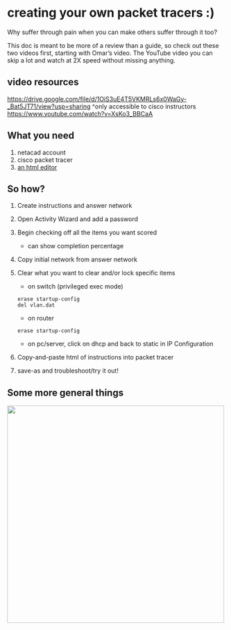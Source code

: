 # creating your own packet tracers :)
Why suffer through pain when you can make others suffer through it too?

This doc is meant to be more of a review than a guide, so check out these two videos first, starting with Omar’s video. The YouTube video you can skip a lot and watch at 2X speed without missing anything.

## video resources
https://drive.google.com/file/d/1OiS3uE4T5VKMRLs6x0WaGy-_Bat5JT71/view?usp=sharing
^only accessible to cisco instructors
https://www.youtube.com/watch?v=XsKo3_BBCaA

## What you need
1. netacad account
2. cisco packet tracer
3. [an html editor](https://html-online.com/editor/)

## So how?
1. Create instructions and answer network
3. Open Activity Wizard and add a password
4. Begin checking off all the items you want scored
   - can show completion percentage
5. Copy initial network from answer network
6. Clear what you want to clear and/or lock specific items
   - on switch (privileged exec mode)
   ```
   erase startup-config
   del vlan.dat
   ```
   - on router
   ```
   erase startup-config
   ```
   - on pc/server, click on dhcp and back to static in IP Configuration
   
   
7. Copy-and-paste html of instructions into packet tracer
8. save-as and troubleshoot/try it out!

## Some more general things
<img src="https://user-images.githubusercontent.com/86171033/147703257-252628c9-ac7a-4598-841f-2d48746b05a7.png" width="500">

